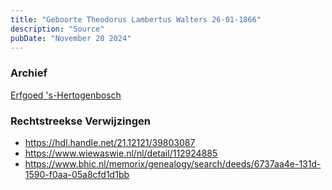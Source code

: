 ```yaml
---
title: "Geboorte Theodorus Lambertus Walters 26-01-1866"
description: "Source"
pubDate: "November 20 2024"
---
```


### Archief
[Erfgoed 's-Hertogenbosch](https://www.erfgoedshertogenbosch.nl/)

### Rechtstreekse Verwijzingen
- https://hdl.handle.net/21.12121/39803087
- https://www.wiewaswie.nl/nl/detail/112924885
- https://www.bhic.nl/memorix/genealogy/search/deeds/6737aa4e-131d-1590-f0aa-05a8cfd1d1bb